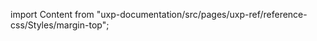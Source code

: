 
import Content from "uxp-documentation/src/pages/uxp-ref/reference-css/Styles/margin-top";

<Content query="product=xd"/>
